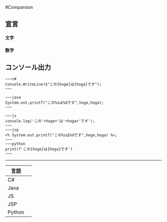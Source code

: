 #Comparsion
## 宣言
#### 文字
#### 数字
## コンソール出力
	~~~c#
	Console.WriteLine($"この{hoge}は{hoga}です");
	~~~

	~~~java
	System.out.printf("この%sは%dです",hoge,hoga);
	~~~
	
	~~~js
	console.log('この'+hoge+'は'+hoga+'です');
	~~~
	~~~jsp
	<% System.out.printf("この%sは%dです",hoge,hoga) %>;
	~~~
	~~~python
	print(f'この{hoge}は{hoga}です')
	~~~
---
|言語||
|---|---|
|C#||
|Java||
|JS||
|JSP||
|Python||